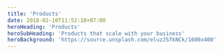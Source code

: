```yaml
---
title: 'Products'
date: 2018-02-10T11:52:18+07:00
heroHeading: 'Products'
heroSubHeading: 'Products that scale with your business'
heroBackground: 'https://source.unsplash.com/eluzJSfkNCk/1600x400'
---
```

